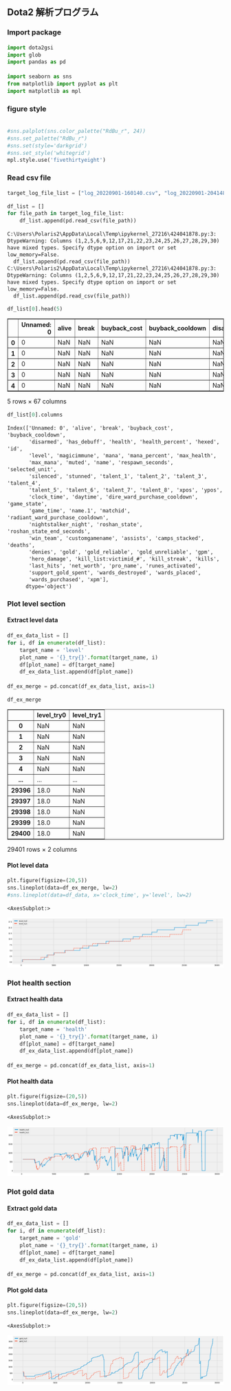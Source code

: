 ## Dota2 解析プログラム

### Import package


```python
import dota2gsi
import glob
import pandas as pd

import seaborn as sns
from matplotlib import pyplot as plt
import matplotlib as mpl
```

### figure style


```python

#sns.palplot(sns.color_palette("RdBu_r", 24))
#sns.set_palette("RdBu_r")
#sns.set(style='darkgrid')
#sns.set_style('whitegrid')
mpl.style.use('fivethirtyeight')
```

### Read csv file


```python
target_log_file_list = ["log_20220901-160140.csv", "log_20220901-204148.csv"]
```


```python
df_list = []
for file_path in target_log_file_list:
    df_list.append(pd.read_csv(file_path))
```

    C:\Users\Polaris2\AppData\Local\Temp\ipykernel_27216\424041878.py:3: DtypeWarning: Columns (1,2,5,6,9,12,17,21,22,23,24,25,26,27,28,29,30) have mixed types. Specify dtype option on import or set low_memory=False.
      df_list.append(pd.read_csv(file_path))
    C:\Users\Polaris2\AppData\Local\Temp\ipykernel_27216\424041878.py:3: DtypeWarning: Columns (1,2,5,6,9,12,17,21,22,23,24,25,26,27,28,29,30) have mixed types. Specify dtype option on import or set low_memory=False.
      df_list.append(pd.read_csv(file_path))
    


```python
df_list[0].head(5)
```




<div>
<style scoped>
    .dataframe tbody tr th:only-of-type {
        vertical-align: middle;
    }

    .dataframe tbody tr th {
        vertical-align: top;
    }

    .dataframe thead th {
        text-align: right;
    }
</style>
<table border="1" class="dataframe">
  <thead>
    <tr style="text-align: right;">
      <th></th>
      <th>Unnamed: 0</th>
      <th>alive</th>
      <th>break</th>
      <th>buyback_cost</th>
      <th>buyback_cooldown</th>
      <th>disarmed</th>
      <th>has_debuff</th>
      <th>health</th>
      <th>health_percent</th>
      <th>hexed</th>
      <th>...</th>
      <th>kills</th>
      <th>last_hits</th>
      <th>net_worth</th>
      <th>pro_name</th>
      <th>runes_activated</th>
      <th>support_gold_spent</th>
      <th>wards_destroyed</th>
      <th>wards_placed</th>
      <th>wards_purchased</th>
      <th>xpm</th>
    </tr>
  </thead>
  <tbody>
    <tr>
      <th>0</th>
      <td>0</td>
      <td>NaN</td>
      <td>NaN</td>
      <td>NaN</td>
      <td>NaN</td>
      <td>NaN</td>
      <td>NaN</td>
      <td>NaN</td>
      <td>NaN</td>
      <td>NaN</td>
      <td>...</td>
      <td>NaN</td>
      <td>NaN</td>
      <td>NaN</td>
      <td>NaN</td>
      <td>NaN</td>
      <td>NaN</td>
      <td>NaN</td>
      <td>NaN</td>
      <td>NaN</td>
      <td>NaN</td>
    </tr>
    <tr>
      <th>1</th>
      <td>0</td>
      <td>NaN</td>
      <td>NaN</td>
      <td>NaN</td>
      <td>NaN</td>
      <td>NaN</td>
      <td>NaN</td>
      <td>NaN</td>
      <td>NaN</td>
      <td>NaN</td>
      <td>...</td>
      <td>0.0</td>
      <td>0.0</td>
      <td>NaN</td>
      <td>NaN</td>
      <td>NaN</td>
      <td>NaN</td>
      <td>NaN</td>
      <td>NaN</td>
      <td>NaN</td>
      <td>0.0</td>
    </tr>
    <tr>
      <th>2</th>
      <td>0</td>
      <td>NaN</td>
      <td>NaN</td>
      <td>NaN</td>
      <td>NaN</td>
      <td>NaN</td>
      <td>NaN</td>
      <td>NaN</td>
      <td>NaN</td>
      <td>NaN</td>
      <td>...</td>
      <td>0.0</td>
      <td>0.0</td>
      <td>NaN</td>
      <td>NaN</td>
      <td>NaN</td>
      <td>NaN</td>
      <td>NaN</td>
      <td>NaN</td>
      <td>NaN</td>
      <td>0.0</td>
    </tr>
    <tr>
      <th>3</th>
      <td>0</td>
      <td>NaN</td>
      <td>NaN</td>
      <td>NaN</td>
      <td>NaN</td>
      <td>NaN</td>
      <td>NaN</td>
      <td>NaN</td>
      <td>NaN</td>
      <td>NaN</td>
      <td>...</td>
      <td>0.0</td>
      <td>0.0</td>
      <td>NaN</td>
      <td>NaN</td>
      <td>NaN</td>
      <td>NaN</td>
      <td>NaN</td>
      <td>NaN</td>
      <td>NaN</td>
      <td>0.0</td>
    </tr>
    <tr>
      <th>4</th>
      <td>0</td>
      <td>NaN</td>
      <td>NaN</td>
      <td>NaN</td>
      <td>NaN</td>
      <td>NaN</td>
      <td>NaN</td>
      <td>NaN</td>
      <td>NaN</td>
      <td>NaN</td>
      <td>...</td>
      <td>0.0</td>
      <td>0.0</td>
      <td>NaN</td>
      <td>NaN</td>
      <td>NaN</td>
      <td>NaN</td>
      <td>NaN</td>
      <td>NaN</td>
      <td>NaN</td>
      <td>0.0</td>
    </tr>
  </tbody>
</table>
<p>5 rows × 67 columns</p>
</div>




```python
df_list[0].columns
```




    Index(['Unnamed: 0', 'alive', 'break', 'buyback_cost', 'buyback_cooldown',
           'disarmed', 'has_debuff', 'health', 'health_percent', 'hexed', 'id',
           'level', 'magicimmune', 'mana', 'mana_percent', 'max_health',
           'max_mana', 'muted', 'name', 'respawn_seconds', 'selected_unit',
           'silenced', 'stunned', 'talent_1', 'talent_2', 'talent_3', 'talent_4',
           'talent_5', 'talent_6', 'talent_7', 'talent_8', 'xpos', 'ypos',
           'clock_time', 'daytime', 'dire_ward_purchase_cooldown', 'game_state',
           'game_time', 'name.1', 'matchid', 'radiant_ward_purchase_cooldown',
           'nightstalker_night', 'roshan_state', 'roshan_state_end_seconds',
           'win_team', 'customgamename', 'assists', 'camps_stacked', 'deaths',
           'denies', 'gold', 'gold_reliable', 'gold_unreliable', 'gpm',
           'hero_damage', 'kill_list:victimid_#', 'kill_streak', 'kills',
           'last_hits', 'net_worth', 'pro_name', 'runes_activated',
           'support_gold_spent', 'wards_destroyed', 'wards_placed',
           'wards_purchased', 'xpm'],
          dtype='object')



### Plot level section

#### Extract level data


```python
df_ex_data_list = []
for i, df in enumerate(df_list):
    target_name = 'level'
    plot_name = '{}_try{}'.format(target_name, i)
    df[plot_name] = df[target_name]
    df_ex_data_list.append(df[plot_name])

df_ex_merge = pd.concat(df_ex_data_list, axis=1)
```


```python
df_ex_merge
```




<div>
<style scoped>
    .dataframe tbody tr th:only-of-type {
        vertical-align: middle;
    }

    .dataframe tbody tr th {
        vertical-align: top;
    }

    .dataframe thead th {
        text-align: right;
    }
</style>
<table border="1" class="dataframe">
  <thead>
    <tr style="text-align: right;">
      <th></th>
      <th>level_try0</th>
      <th>level_try1</th>
    </tr>
  </thead>
  <tbody>
    <tr>
      <th>0</th>
      <td>NaN</td>
      <td>NaN</td>
    </tr>
    <tr>
      <th>1</th>
      <td>NaN</td>
      <td>NaN</td>
    </tr>
    <tr>
      <th>2</th>
      <td>NaN</td>
      <td>NaN</td>
    </tr>
    <tr>
      <th>3</th>
      <td>NaN</td>
      <td>NaN</td>
    </tr>
    <tr>
      <th>4</th>
      <td>NaN</td>
      <td>NaN</td>
    </tr>
    <tr>
      <th>...</th>
      <td>...</td>
      <td>...</td>
    </tr>
    <tr>
      <th>29396</th>
      <td>18.0</td>
      <td>NaN</td>
    </tr>
    <tr>
      <th>29397</th>
      <td>18.0</td>
      <td>NaN</td>
    </tr>
    <tr>
      <th>29398</th>
      <td>18.0</td>
      <td>NaN</td>
    </tr>
    <tr>
      <th>29399</th>
      <td>18.0</td>
      <td>NaN</td>
    </tr>
    <tr>
      <th>29400</th>
      <td>18.0</td>
      <td>NaN</td>
    </tr>
  </tbody>
</table>
<p>29401 rows × 2 columns</p>
</div>



#### Plot level data


```python
plt.figure(figsize=(20,5))
sns.lineplot(data=df_ex_merge, lw=2)
#sns.lineplot(data=df_data, x='clock_time', y='level', lw=2)
```




    <AxesSubplot:>




    
![png](output_15_1.png)
    


### Plot health section

#### Extract health data


```python
df_ex_data_list = []
for i, df in enumerate(df_list):
    target_name = 'health'
    plot_name = '{}_try{}'.format(target_name, i)
    df[plot_name] = df[target_name]
    df_ex_data_list.append(df[plot_name])

df_ex_merge = pd.concat(df_ex_data_list, axis=1)
```

#### Plot health data


```python
plt.figure(figsize=(20,5))
sns.lineplot(data=df_ex_merge, lw=2)
```




    <AxesSubplot:>




    
![png](output_20_1.png)
    


### Plot gold data

#### Extract gold data


```python
df_ex_data_list = []
for i, df in enumerate(df_list):
    target_name = 'gold'
    plot_name = '{}_try{}'.format(target_name, i)
    df[plot_name] = df[target_name]
    df_ex_data_list.append(df[plot_name])

df_ex_merge = pd.concat(df_ex_data_list, axis=1)
```

#### Plot gold data


```python
plt.figure(figsize=(20,5))
sns.lineplot(data=df_ex_merge, lw=2)
```




    <AxesSubplot:>




    
![png](output_25_1.png)
    



```python

```
